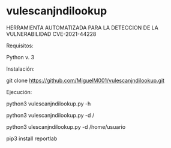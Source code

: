 # vulescanjndilookup

HERRAMIENTA AUTOMATIZADA PARA LA DETECCION DE LA VULNERABILIDAD CVE-2021-44228

Requisitos:

Python v. 3

Instalación:

git clone https://github.com/MiguelM001/vulescanjndilookup.git

Ejecución:

python3 vulescanjndilookup.py -h

python3 vulescanjndilookup.py -d /

python3 ulescanjndilookup.py -d /home/usuario

pip3 install reportlab
